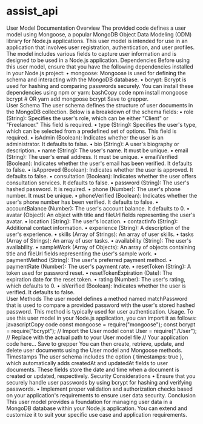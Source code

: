 # assist_api
User Model Documentation
Overview
The provided code defines a user model using Mongoose, a popular MongoDB Object Data Modeling (ODM) library for Node.js applications. This user model is intended for use in an application that involves user registration, authentication, and user profiles. The model includes various fields to capture user information and is designed to be used in a Node.js application.
Dependencies
Before using this user model, ensure that you have the following dependencies installed in your Node.js project:
•	mongoose: Mongoose is used for defining the schema and interacting with the MongoDB database.
•	bcrypt: Bcrypt is used for hashing and comparing passwords securely.
You can install these dependencies using npm or yarn:
bashCopy code
npm install mongoose bcrypt # OR yarn add mongoose bcrypt 
Save to grepper.
<br>
User Schema
The user schema defines the structure of user documents in the MongoDB collection. Below is a breakdown of the schema fields:
•	role (String): Specifies the user's role, which can be either "Client" or "Freelancer." This field is required.
•	type (String): Specifies the user's type, which can be selected from a predefined set of options. This field is required.
•	isAdmin (Boolean): Indicates whether the user is an administrator. It defaults to false.
•	bio (String): A user's biography or description.
•	name (String): The user's name. It must be unique.
•	email (String): The user's email address. It must be unique.
•	emailVerified (Boolean): Indicates whether the user's email has been verified. It defaults to false.
•	isApproved (Boolean): Indicates whether the user is approved. It defaults to false.
•	consultation (Boolean): Indicates whether the user offers consultation services. It defaults to false.
•	password (String): The user's hashed password. It is required.
•	phone (Number): The user's phone number. It must be unique.
•	phoneVerified (Boolean): Indicates whether the user's phone number has been verified. It defaults to false.
•	accountBalance (Number): The user's account balance. It defaults to 0.
•	avatar (Object): An object with title and fileUrl fields representing the user's avatar.
•	location (String): The user's location.
•	contactInfo (String): Additional contact information.
•	experience (String): A description of the user's experience.
•	skills (Array of Strings): An array of user skills.
•	tasks (Array of Strings): An array of user tasks.
•	availability (String): The user's availability.
•	sampleWork (Array of Objects): An array of objects containing title and fileUrl fields representing the user's sample work.
•	paymentMethod (String): The user's preferred payment method.
•	paymentRate (Number): The user's payment rate.
•	resetToken (String): A token used for password reset.
•	resetTokenExpiration (Date): The expiration date for the reset token.
•	rating (Number): The user's rating, which defaults to 0.
•	isVerified (Boolean): Indicates whether the user is verified. It defaults to false.
<br>
User Methods
The user model defines a method named matchPassword that is used to compare a provided password with the user's stored hashed password. This method is typically used for user authentication.
Usage.
To use this user model in your Node.js application, you can import it as follows:
javascriptCopy code
const mongoose = require("mongoose"); const bcrypt = require("bcrypt"); // Import the User model const User = require("./User"); // Replace with the actual path to your User model file // Your application code here... 
Save to grepper
You can then create, retrieve, update, and delete user documents using the User model and Mongoose methods.
Timestamps
The user schema includes the option { timestamps: true }, which automatically adds createdAt and updatedAt fields to user documents. These fields store the date and time when a document is created or updated, respectively.
Security Considerations
•	Ensure that you securely handle user passwords by using bcrypt for hashing and verifying passwords.
•	Implement proper validation and authorization checks based on your application's requirements to ensure user data security.
Conclusion
This user model provides a foundation for managing user data in a MongoDB database within your Node.js application. You can extend and customize it to suit your specific use case and application requirements.


